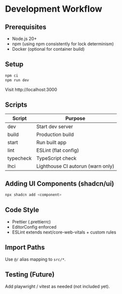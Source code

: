 # Development Workflow

## Prerequisites

- Node.js 20+
- npm (using npm consistently for lock determinism)
- Docker (optional for container build)

## Setup

```bash
npm ci
npm run dev
```

Visit http://localhost:3000

## Scripts

| Script    | Purpose                           |
| --------- | --------------------------------- |
| dev       | Start dev server                  |
| build     | Production build                  |
| start     | Run built app                     |
| lint      | ESLint (flat config)              |
| typecheck | TypeScript check                  |
| lhci      | Lighthouse CI autorun (warn only) |

## Adding UI Components (shadcn/ui)

```bash
npx shadcn add <component>
```

## Code Style

- Prettier (.prettierrc)
- EditorConfig enforced
- ESLint extends next/core-web-vitals + custom rules

## Import Paths

Use `@/` alias mapping to `src/*`.

## Testing (Future)

Add playwright / vitest as needed (not included yet).
